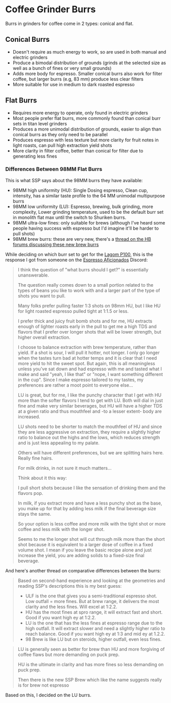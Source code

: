 
# Coffee Grinder Burrs

Burrs in grinders for coffee come in 2 types: conical and flat.

## Conical Burrs

* Doesn't require as much energy to work, so are used in both manual and electric grinders
* Produce a bimodal distribution of grounds (grinds at the selected size as well as a bunch of fines or very small grounds)
* Adds more body for espresso. Smaller conical burrs also work for filter coffee, but larger burrs (e.g, 83 mm) produce less clear filters
* More suitable for use in medium to dark roasted espresso

## Flat Burrs

* Requires more energy to operate, only found in electric grinders
* Most people prefer flat burrs, more commonly found than conical burr sets in titan level grinders
* Produces a more unimodal distribution of grounds, easier to align than conical burrs as they only need to be parallel
* Produces espresso with less texture but more clarity for fruit notes in light roasts, can pull high extraction yield shots
* More clarity in filter coffee, better than conical for filter due to generating less fines

### Differences Between 98MM Flat Burrs

This is what SSP says about the 98MM burrs they have available:

* 98MM high uniformity (HU): Single Dosing espresso, Clean cup, intensity, has a similar taste profile to the 64 MM unimodal multipurpose burrs
* 98MM low uniformity (LU): Espresso, brewing, bulk grinding, more complexity, Lower grinding temperature, used to be the default burr set in monolith flat max until the switch to Shuriken burrs.
* 98MM ultra-low fines: only suitable for brews (although I've heard some people having success with espresso but I'd imagine it'll be harder to pull shots)
* 98MM brew burrs: these are very new, there's a [thread on the HB forums discussing these new brew burrs](https://www.home-barista.com/brewing/ssp-98mm-brewing-burrs-t74971.html#p812987)

While deciding on which burr set to get for the [Lagom P100](https://www.option-o.com/shop/lagom-p100), this is the response I got from someone on the [Espresso Aficionados](https://espressoaf.com/) Discord:

> I think the question of "what burrs should I get?" is essentially unanswerable. 
>
> The question really comes down to a small portion related to the types of beans you like to work with and a larger part of the type of shots you want to pull. 
>
> Many folks prefer pulling faster 1:3 shots on 98mm HU, but I like HU for light roasted espresso pulled tight at 1:1.5 or less. 
>
> I prefer thick and juicy fruit bomb shots and for me, HU extracts enough of lighter roasts early in the pull to get me a high TDS and flavors that I prefer over longer shots that will be lower strength, but higher overall extraction. 
>
> I choose to balance extraction with brew temperature, rather than yield. If a shot is sour, I will pull it hotter, not longer. I only go longer when the tastes turn bad at hotter temps and it is clear that I need more yield to hit the sweet spot. But again, this is all meaningless unless you've sat down and had espresso with me and tasted what I make and said "yeah, I like that" or "nope, I want something different in the cup". Since I make espresso tailored to my tastes, my preferences are rather a moot point to everyone else...
>
> LU is great, but for me, I like the punchy character that I get with HU more than the softer flavors I tend to get with LU. Both will dial in just fine and make very similar beverages, but HU will have a higher TDS at a given ratio and thus mouthfeel and -to a lesser extent- body are increased.
>
> LU shots need to be shorter to match the mouthfeel of HU and since they are less aggressive on extraction, they require a slightly higher ratio to balance out the highs and the lows, which reduces strength and is just less appealing to my palate.
>
> Others will have different preferences, but we are splitting hairs here. Really fine hairs.
>
> For milk drinks, in not sure it much matters...
>
> Think about it this way:
>
> I pull short shots because I like the sensation of drinking them and the flavors pop. 
>
> In milk, if you extract more and have a less punchy shot as the base, you make up for that by adding less milk if the final beverage size stays the same. 
>
> So your option is less coffee and more milk with the tight shot or more coffee and less milk with the longer shot. 
>
> Seems to me the longer shot will cut through milk more than the short shot because it is equivalent to a larger dose of coffee in a fixed volume shot. I mean if you leave the basic recipe alone and just increase the yield, you are adding solids to a fixed-size final beverage.

And here's another thread on comparative differences between the burrs:

> Based on second-hand experience and looking at the geometries and reading SSP's descriptions  this is my best guess:
>
> - ULF is the one that gives you a semi-traditional espresso shot. Low outfall = more fines. But at brew range, it delivers the most clarity and the less fines. Will excel at 1:2.2.
> - HU has the most fines at spro range, it will extract fast and short. Good if you want high ey at 1:2.2.
> - LU is the one that has the less fines at espresso range due to the high outfall. It will extract slower and need a slightly higher ratio to reach balance. Good if you want high ey at 1:3 and mid ey at 1.2.2.
> - 98 Brew is like LU but on steroids, higher outfall, even less fines.

> LU is generally seen as better for brew than HU and more forgiving of coffee flaws but more demanding on puck prep.
>
> HU is the ultimate in clarity and has more fines so less demanding on puck prep.
>
> Then there is the new SSP Brew which like the name suggests really is for brew not espresso

Based on this, I decided on the LU burrs.